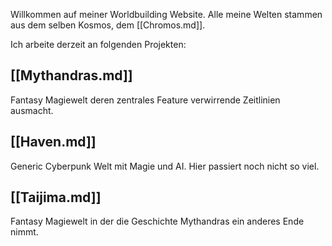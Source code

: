 Willkommen auf meiner Worldbuilding Website. Alle meine Welten stammen aus dem selben Kosmos, dem [[Chromos.md]].

Ich arbeite derzeit an folgenden Projekten:
## [[Mythandras.md]]
Fantasy Magiewelt deren zentrales Feature verwirrende Zeitlinien ausmacht.

## [[Haven.md]]
Generic Cyberpunk Welt mit Magie und AI. Hier passiert noch nicht so viel.

## [[Taijima.md]]
Fantasy Magiewelt in der die Geschichte Mythandras ein anderes Ende nimmt.